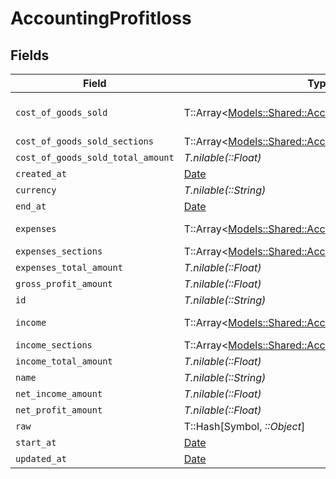 # AccountingProfitloss


## Fields

| Field                                                                                                         | Type                                                                                                          | Required                                                                                                      | Description                                                                                                   |
| ------------------------------------------------------------------------------------------------------------- | ------------------------------------------------------------------------------------------------------------- | ------------------------------------------------------------------------------------------------------------- | ------------------------------------------------------------------------------------------------------------- |
| `cost_of_goods_sold`                                                                                          | T::Array<[Models::Shared::AccountingProfitlossCategory](../../models/shared/accountingprofitlosscategory.md)> | :heavy_minus_sign:                                                                                            | @deprecated – use cost_of_goods_sold_sections instead                                                         |
| `cost_of_goods_sold_sections`                                                                                 | T::Array<[Models::Shared::AccountingProfitlossSection](../../models/shared/accountingprofitlosssection.md)>   | :heavy_minus_sign:                                                                                            | N/A                                                                                                           |
| `cost_of_goods_sold_total_amount`                                                                             | *T.nilable(::Float)*                                                                                          | :heavy_minus_sign:                                                                                            | N/A                                                                                                           |
| `created_at`                                                                                                  | [Date](https://ruby-doc.org/stdlib-2.6.1/libdoc/date/rdoc/Date.html)                                          | :heavy_minus_sign:                                                                                            | N/A                                                                                                           |
| `currency`                                                                                                    | *T.nilable(::String)*                                                                                         | :heavy_minus_sign:                                                                                            | N/A                                                                                                           |
| `end_at`                                                                                                      | [Date](https://ruby-doc.org/stdlib-2.6.1/libdoc/date/rdoc/Date.html)                                          | :heavy_minus_sign:                                                                                            | N/A                                                                                                           |
| `expenses`                                                                                                    | T::Array<[Models::Shared::AccountingProfitlossCategory](../../models/shared/accountingprofitlosscategory.md)> | :heavy_minus_sign:                                                                                            | @deprecated – use expenses_sections instead                                                                   |
| `expenses_sections`                                                                                           | T::Array<[Models::Shared::AccountingProfitlossSection](../../models/shared/accountingprofitlosssection.md)>   | :heavy_minus_sign:                                                                                            | N/A                                                                                                           |
| `expenses_total_amount`                                                                                       | *T.nilable(::Float)*                                                                                          | :heavy_minus_sign:                                                                                            | N/A                                                                                                           |
| `gross_profit_amount`                                                                                         | *T.nilable(::Float)*                                                                                          | :heavy_minus_sign:                                                                                            | N/A                                                                                                           |
| `id`                                                                                                          | *T.nilable(::String)*                                                                                         | :heavy_minus_sign:                                                                                            | N/A                                                                                                           |
| `income`                                                                                                      | T::Array<[Models::Shared::AccountingProfitlossCategory](../../models/shared/accountingprofitlosscategory.md)> | :heavy_minus_sign:                                                                                            | @deprecated – use income_sections instead                                                                     |
| `income_sections`                                                                                             | T::Array<[Models::Shared::AccountingProfitlossSection](../../models/shared/accountingprofitlosssection.md)>   | :heavy_minus_sign:                                                                                            | N/A                                                                                                           |
| `income_total_amount`                                                                                         | *T.nilable(::Float)*                                                                                          | :heavy_minus_sign:                                                                                            | N/A                                                                                                           |
| `name`                                                                                                        | *T.nilable(::String)*                                                                                         | :heavy_minus_sign:                                                                                            | N/A                                                                                                           |
| `net_income_amount`                                                                                           | *T.nilable(::Float)*                                                                                          | :heavy_minus_sign:                                                                                            | N/A                                                                                                           |
| `net_profit_amount`                                                                                           | *T.nilable(::Float)*                                                                                          | :heavy_minus_sign:                                                                                            | N/A                                                                                                           |
| `raw`                                                                                                         | T::Hash[Symbol, *::Object*]                                                                                   | :heavy_minus_sign:                                                                                            | N/A                                                                                                           |
| `start_at`                                                                                                    | [Date](https://ruby-doc.org/stdlib-2.6.1/libdoc/date/rdoc/Date.html)                                          | :heavy_minus_sign:                                                                                            | N/A                                                                                                           |
| `updated_at`                                                                                                  | [Date](https://ruby-doc.org/stdlib-2.6.1/libdoc/date/rdoc/Date.html)                                          | :heavy_minus_sign:                                                                                            | N/A                                                                                                           |